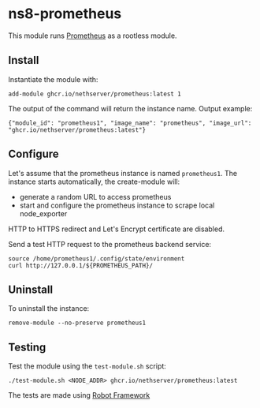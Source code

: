 # ns8-prometheus

This module runs [Prometheus](https://prometheus.io/) as a rootless module.

## Install

Instantiate the module with:

    add-module ghcr.io/nethserver/prometheus:latest 1

The output of the command will return the instance name.
Output example:

    {"module_id": "prometheus1", "image_name": "prometheus", "image_url": "ghcr.io/nethserver/prometheus:latest"}

## Configure

Let's assume that the prometheus instance is named `prometheus1`.
The instance starts automatically, the create-module will:
- generate a random URL to access prometheus
- start and configure the prometheus instance to scrape local node_exporter

HTTP to HTTPS redirect and Let's Encrypt certificate are disabled.

Send a test HTTP request to the prometheus backend service:

    source /home/prometheus1/.config/state/environment 
    curl http://127.0.0.1/${PROMETHEUS_PATH}/

## Uninstall

To uninstall the instance:

    remove-module --no-preserve prometheus1

## Testing

Test the module using the `test-module.sh` script:


    ./test-module.sh <NODE_ADDR> ghcr.io/nethserver/prometheus:latest

The tests are made using [Robot Framework](https://robotframework.org/)

